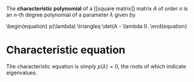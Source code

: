 The **characteristic polynomial** of a [[square matrix]] matrix $A$ of order $n$ is an $n$-th degree polynomial of a parameter $\lambda$ given by

\begin{equation}
p(\lambda) \triangleq \det(A - \lambda I).
\end{equation}

# Characteristic equation

The characteristic equation is simply $p(\lambda)=0$, the roots of which indicate eigenvalues.